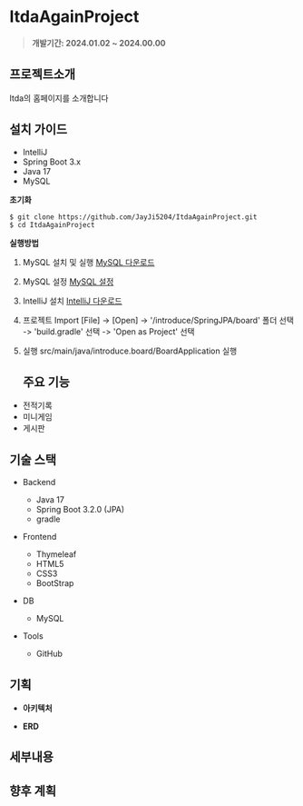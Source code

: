 # ItdaAgainProject

> **개발기간: 2024.01.02 ~ 2024.00.00**

## 프로젝트소개

Itda의 홈페이지를 소개합니다

## 설치 가이드
- IntelliJ 
- Spring Boot 3.x
- Java 17
- MySQL

**초기화**  

    $ git clone https://github.com/JayJi5204/ItdaAgainProject.git 
    $ cd ItdaAgainProject

   
**실행방법**

1. MySQL 설치 및 실행
[MySQL 다운로드](https://dev.mysql.com/downloads/windows/installer/) 
2. MySQL 설정
    [MySQL 설정](https://www.google.com/search?q=mysql+%EC%84%A4%EC%A0%95&sca_esv=591536266&sxsrf=AM9HkKnvea0YJil8IRjZqXrZlyUQwkFg8g%3A1702753530918&ei=-vR9ZfLON-fp1e8P2o2RoAk&ved=0ahUKEwjys-aa05SDAxXndPUHHdpGBJQQ4dUDCBA&uact=5&oq=mysql+%EC%84%A4%EC%A0%95&gs_lp=Egxnd3Mtd2l6LXNlcnAiDG15c3FsIOyEpOyglTIFEAAYgAQyBRAAGIAEMgUQABiABDIFEAAYgAQyBRAAGIAEMgUQABiABDIEEAAYHjIEEAAYHjIEEAAYHjIGEAAYHhgPSLMSUPEFWL0RcAF4AZABAJgBd6AB5AiqAQQwLjEwuAEDyAEA-AEBwgIKEAAYRxjWBBiwA8ICBhAAGAUYHsICChAjGIAEGIoFGCfCAgoQABiABBgUGIcCwgIKEAAYgAQYigUYQ8ICCBAAGIAEGLED4gMEGAAgQYgGAZAGCg&sclient=gws-wiz-serp)
    
3. IntelliJ 설치
    [IntelliJ 다운로드](https://www.jetbrains.com/ko-kr/idea/download/?section=windows) 
  
4. 프로젝트 Import
    [File] -> [Open] -> '/introduce/SpringJPA/board' 폴더 선택 -> 'build.gradle' 선택 -> 'Open as Project' 선택

5. 실행 
    src/main/java/introduce.board/BoardApplication 실행

   ## 주요 기능

- 전적기록
- 미니게임
- 게시판

## 기술 스택

- Backend
  - Java 17
  - Spring Boot 3.2.0 (JPA)
  - gradle
    
- Frontend    
  - Thymeleaf
  - HTML5
  - CSS3
  - BootStrap

- DB
  - MySQL

- Tools
  - GitHub

## 기획

- **아키텍처**   

- **ERD**


## 세부내용



## 향후 계획
